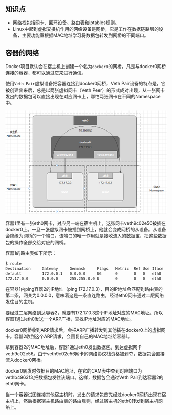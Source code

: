 ## **知识点**
- 网络栈包括网卡、回环设备、路由表和iptables规则。
- Linux中起到虚拟交换机作用的网络设备是网桥，它是工作在数据链路层的设备，主要功能室根据MAC地址学习将数据包转发到网桥的不同端口。

## **容器的网络**
Docker项目默认会在宿主机上创建一个名为`docker0`的网桥，凡是与docker0网桥连接的容器，都可以通过它来进行通信。

使用`Veth Pair`虚拟设备把容器连接到docker0网桥，Veth Pair设备的特点是，它被创建出来后，总是以两张虚拟网卡（Veth Peer）的形式成对出现，从一张网卡发出的数据包可以直接出现在对应网卡上，哪怕两张网卡在不同的Namespace中。

![容器通信](./images/容器通信.png)

容器1里有一张eth0网卡，对应另一端在宿主机上，这张网卡veth9c02e56被插在docker0上。一旦一张虚拟网卡被插到网桥上，他就会变成网桥的从设备。从设备会降级为网桥的一个端口，该端口的唯一作用就是接收流入的数据宝，把这些数据包的操作全部交给对应的网桥。

容器1的路由表如下所示：
```
$ route
Destination     Gateway     Genmask     Flags   Metric  Ref Use Iface
default         172.0.0.1   0.0.0.0     UG      0       0   0   eth0
172.17.0.0      0.0.0.0     255.255.0.0 U       0       0   0   eth0
```

在容器1内ping容器2的IP地址（ping 172.17.0.3），目的IP地址会匹配到路由表的第二条，网关为0.0.0.0，意味着这是一条直连路由，经过eth0网卡通过二层网络发往目的主机。

要经过二层网络到达容器2，就要有172.17.0.3这个IP地址对应的MAC地址。所以容器1通过eth0发送一个ARP广播，查找IP地址对应的MAC地址。

docker0网桥收到ARP请求后，会把ARP广播转发到其他插在docker0上的虚拟网卡。容器2收到这个ARP请求，会回复自己的MAC地址给容器1。

拿到容器2的MAC地址后，容器1通过eth0发出数据包，到达虚拟网卡veth9c02e56。由于veth9c02e56网卡的网络协议栈资格被剥夺，数据包会直接流入docker0网桥。

docker0转发时依据目的MAC地址，在它的CAM表中查到对应端口为vethb4963f3,把数据包发往该端口。这样，数据包会通过Veth Pair到达容器2的eth0网卡。

当一个容器试图连接其他宿主机时，发出的请求包首先经过docker0网桥出现在宿主机上，然后根据宿主机路由表的路由规则，经过宿主机的eth0转发到宿主机网络上。
